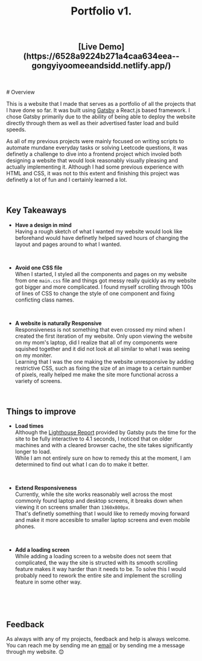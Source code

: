 <h1 align="center">
  Portfolio v1. 
</h1>
<p>&nbsp;</p>
<h2 align="center">
  [Live Demo] (https://6528a9224b271a4caa634eea--gongyiyoomeeandsidd.netlify.app/) 
</h2>
<p>&nbsp;</p>
# Overview

This is a website that I made that serves as a portfolio of all the projects that I have done so far. It was built using [Gatsby](https://www.gatsbyjs.com/docs/tutorial/part-0/#gatsby-cli) a React.js based framework. I chose Gatsby primarily due to the ability of being able to deploy the website directly through them as well as their advertised faster load and build speeds.

As all of my previous projects were mainly focused on writing scripts to automate mundane everyday tasks or solving Leetcode questions, it was definetly a challenge to dive into a frontend project which involed both designing a website that would look reasonably visually pleasing and actually implementing it. Although I had some previous experience with HTML and CSS, it was not to this extent and finishing this project was definetly a lot of fun and I certainly learned a lot.

<p>&nbsp;</p>

## Key Takeaways

- **Have a design in mind**  
Having a rough sketch of what I wanted my website would look like beforehand would have definetly helped saved hours of changing the layout and pages around to what I wanted.
<p>&nbsp;</p>

- **Avoid one CSS file**  
When I started, I styled all the components and pages on my website from one `main.css` file and things got messy really quickly as my website got bigger and more complicated. I found myself scrolling through 100s of lines of CSS to change the style of one component and fixing conficting class names.
<p>&nbsp;</p>

- **A website is naturally Responsive**  
Responsiveness is not something that even crossed my mind when I created the first iteration of my website. Only upon viewing the website on my mom's laptop, did I realize that all of my components were squished together and it did not look at all similar to what I was seeing on my moniter.  
Learning that I was the one making the website unresponsive by adding restrictive CSS, such as fixing the size of an image to a certain number of pixels, really helped me make the site more functional across a variety of screens.
<p>&nbsp;</p>

## Things to improve

- **Load times**  
Although the [Lighthouse Report](https://build-c8d14efc-8ab0-43ce-ae1e-4ce9a223a1e4.gtsb.io/reports/lighthouse/index.html) provided by Gatsby puts the time for the site to be fully interactive to 4.1 seconds, I noticed that on older machines and with a cleared browser cache, the site takes significantly longer to load.  
While I am not entirely sure on how to remedy this at the moment, I am determined to find out what I can do to make it better.
<p>&nbsp;</p>

- **Extend Responsiveness**  
Currently, while the site works reasonably well across the most commonly found laptop and desktop screens, it breaks down when viewing it on screens smaller than `1360x800px`.  
That's definetly something that I would like to remedy moving forward and make it more accesible to smaller laptop screens and even mobile phones.
<p>&nbsp;</p>

- **Add a loading screen**  
While adding a loading screen to a website does not seem that complicated, the way the site is structed with its smooth scrolling feature makes it way harder than it needs to be. To solve this I would probably need to rework the entire site and implement the scrolling feature in some other way.
<p>&nbsp;</p>
<p>&nbsp;</p>

## Feedback

As always with any of my projects, feedback and help is always welcome. You can reach me by sending me an [email](mailto://sr.sanagala@outlook.com) or by sending me a message through my website. 😊
